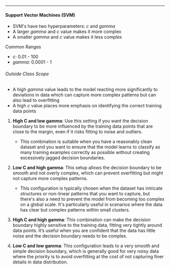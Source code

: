 ***
#### Support Vector Machines (SVM)
* SVM's have two hyperparameters: *c* and *gamma*
* A larger *gamma* and *c* value makes it more complex 
* A smaller *gamma* and *c* value makes it less complex

Common Ranges
* *c*: 0.01 - 100
* *gamma*: 0.0001 - 1

###### Outside Class Scope
* A high *gamma* value leads to the model reacting more significantly to deviations in data which can capture more complex patterns but can also lead to overfitting
* A high *c* value places more emphasis on identifying the correct training data points

1. **High C and low gamma**: Use this setting if you want the decision boundary to be more influenced by the training data points that are close to the margin, even if it risks fitting to noise and outliers.
    * This combination is suitable when you have a reasonably clean dataset and you want to ensure that the model learns to classify as many training examples correctly as possible without creating excessively jagged decision boundaries.
2. **Low C and high gamma**: This setup allows the decision boundary to be smooth and not overly complex, which can prevent overfitting but might not capture more complex patterns.
	* This configuration is typically chosen when the dataset has intricate structures or non-linear patterns that you want to capture, but there's also a need to prevent the model from becoming too complex on a global scale. It's particularly useful in scenarios where the data has clear but complex patterns within small clusters.
    
3. **High C and high gamma**: This combination can make the decision boundary highly sensitive to the training data, fitting very tightly around data points. It’s useful when you are confident that the data has little noise and the decision boundary needs to be complex.
    
4. **Low C and low gamma**: This configuration leads to a very smooth and simple decision boundary, which is generally good for very noisy data where the priority is to avoid overfitting at the cost of not capturing finer details in data distribution.